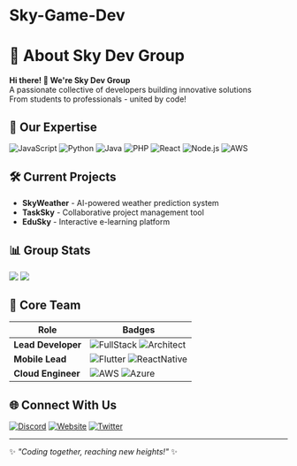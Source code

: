 # Sky-Game-Dev

# 🚀 About Sky Dev Group
**Hi there! 👋 We're Sky Dev Group**  
A passionate collective of developers building innovative solutions  
From students to professionals - united by code!

## 🌟 Our Expertise
![JavaScript](https://img.shields.io/badge/javascript-%23323330.svg?style=for-the-badge&logo=javascript&logoColor=%23F7DF1E)
![Python](https://img.shields.io/badge/python-3670A0?style=for-the-badge&logo=python&logoColor=ffdd54)
![Java](https://img.shields.io/badge/java-%23ED8B00.svg?style=for-the-badge&logo=openjdk&logoColor=white)
![PHP](https://img.shields.io/badge/php-%23777BB4.svg?style=for-the-badge&logo=php&logoColor=white)
![React](https://img.shields.io/badge/react-%2320232a.svg?style=for-the-badge&logo=react&logoColor=%2361DAFB)
![Node.js](https://img.shields.io/badge/node.js-6DA55F?style=for-the-badge&logo=node.js&logoColor=white)
![AWS](https://img.shields.io/badge/AWS-%23FF9900.svg?style=for-the-badge&logo=amazon-aws&logoColor=white)

## 🛠️ Current Projects
- **SkyWeather** - AI-powered weather prediction system  
- **TaskSky** - Collaborative project management tool  
- **EduSky** - Interactive e-learning platform  

## 📊 Group Stats
![](https://github-readme-stats.vercel.app/api?username=skydevgroup&theme=neon&hide_border=false&include_all_commits=true&count_private=true)
![](https://github-readme-streak-stats.herokuapp.com/?user=skydevgroup&theme=neon&hide_border=false)

## 👥 Core Team
| Role              | Badges |
|-------------------|--------|
| **Lead Developer** | ![FullStack](https://img.shields.io/badge/-FullStack-orange) ![Architect](https://img.shields.io/badge/-Solutions%20Architect-blue) |
| **Mobile Lead**    | ![Flutter](https://img.shields.io/badge/-Flutter%20Expert-02569B) ![ReactNative](https://img.shields.io/badge/-React%20Native-61DAFB) |
| **Cloud Engineer** | ![AWS](https://img.shields.io/badge/-AWS%20Certified-FF9900) ![Azure](https://img.shields.io/badge/-Azure%20Expert-0078D4) |

## 🌐 Connect With Us
[![Discord](https://img.shields.io/badge/Discord-%237289DA.svg?style=for-the-badge&logo=discord&logoColor=white)](https://discord.gg/skydev)
[![Website](https://img.shields.io/badge/Website-%23000000.svg?style=for-the-badge&logo=vercel&logoColor=white)](https://skydev.group)
[![Twitter](https://img.shields.io/badge/Twitter-%231DA1F2.svg?style=for-the-badge&logo=Twitter&logoColor=white)](https://twitter.com/skydevgroup)

---
✨ *"Coding together, reaching new heights!"* ✨

<!-- Proudly created with Sky Dev creativity -->
